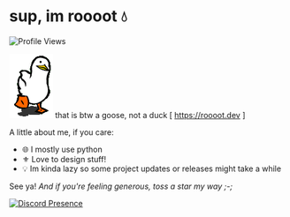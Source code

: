 # sup, im roooot 💧
![Profile Views](https://komarev.com/ghpvc/?username=agenericapple&style=for-the-badge&color=blue)

![whoops](assets/duck.gif) that is btw a goose, not a duck [ https://roooot.dev ]

A little about me, if you care:
- 🌐 I mostly use python
- ⚜️ Love to design stuff!
- 💡 Im kinda lazy so some project updates or releases might take a while

See ya! *And if you're feeling generous, toss a star my way ;-;*

[![Discord Presence](https://lanyard.cnrad.dev/api/919268666305024010)](https://discord.com/users/919268666305024010)
